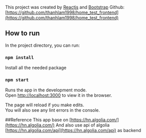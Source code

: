 This project was created by [Reactjs](https://reactjs.org/) and [Bootstrap](https://getbootstrap.com/)
Github: [https://github.com/thanhlam1998/home_test_frontend](https://github.com/thanhlam1998/home_test_frontend)

## How to run

In the project directory, you can run:

### `npm install`
Install all the needed package

### `npm start`

Runs the app in the development mode.<br />
Open [http://localhost:3000](http://localhost:3000) to view it in the browser.

The page will reload if you make edits.<br />
You will also see any lint errors in the console.

##Reference
This app base on [https://hn.algolia.com/](https://hn.algolia.com/)
And also use api of algolia [https://hn.algolia.com/api](https://hn.algolia.com/api) as backend